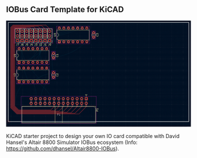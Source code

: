 ## IOBus Card Template for KiCAD

![IO-card-template](IO-card-template.png)

KiCAD starter project to design your own IO card compatible with David Hansel's Altair 8800 Simulator IOBus ecosystem (Info: https://github.com/dhansel/Altair8800-IOBus).
